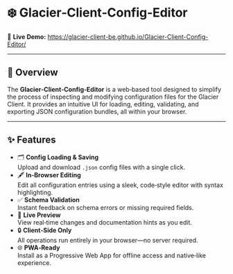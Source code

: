 # ❄️ Glacier‑Client‑Config‑Editor

🔗 **Live Demo:** https://glacier-client-be.github.io/Glacier-Client-Config-Editor/

---

## 📖 Overview

The **Glacier‑Client‑Config‑Editor** is a web‑based tool designed to simplify the process of inspecting and modifying configuration files for the Glacier Client. It provides an intuitive UI for loading, editing, validating, and exporting JSON configuration bundles, all within your browser.

---

## ✨ Features

- 🗂️ **Config Loading & Saving**  
  Upload and download `.json` config files with a single click.  
- 🖋️ **In‑Browser Editing**  
  Edit all configuration entries using a sleek, code‑style editor with syntax highlighting.  
- ✅ **Schema Validation**  
  Instant feedback on schema errors or missing required fields.  
- 🔄 **Live Preview**  
  View real‑time changes and documentation hints as you edit.  
- 🔒 **Client‑Side Only**  
  All operations run entirely in your browser—no server required.  
- 🌐 **PWA‑Ready**  
  Install as a Progressive Web App for offline access and native‑like experience.
